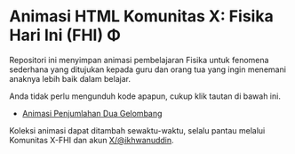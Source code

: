 # Animasi HTML Komunitas X: Fisika Hari Ini (FHI) Φ

Repositori ini menyimpan animasi pembelajaran Fisika untuk fenomena sederhana yang ditujukan kepada guru dan orang tua yang ingin menemani anaknya lebih baik dalam belajar.

Anda tidak perlu mengunduh kode apapun, cukup klik tautan di bawah ini.

- [Animasi Penjumlahan Dua Gelombang](https://htmlpreview.github.io/?https://github.com/ikhwanuddin/x-fisika-hari-ini/blob/main/superposisi-sederhana/penjumlahan_dua_gelombang.html)

Koleksi animasi dapat ditambah sewaktu-waktu, selalu pantau melalui Komunitas X-FHI dan akun [X/@ikhwanuddin](https://x.com/ikhwanuddin).
